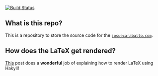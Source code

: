 [![Build Status](https://travis-ci.org/v3nd3774/josuecaraballo.com-host.svg?branch=master)](https://travis-ci.org/v3nd3774/josuecaraballo.com-host)
## What is this repo?

This is a repository to store the source code for the [`josuecaraballo.com`](javascript:void(0)).

## How does the LaTeX get rendered?
[This](http://travis.athougies.net/posts/2013-08-13-using-math-on-your-hakyll-blog.html) post does a __wonderful__ job of explaining how to render LaTeX using Hakyll!
